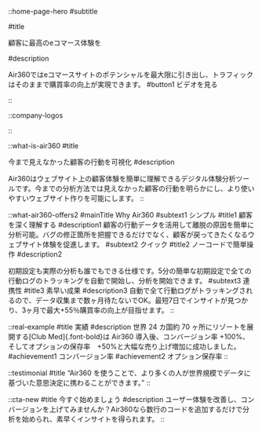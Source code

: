 ::home-page-hero
#subtitle
<!-- スマート、直感的 & 連携性 -->

#title
<!-- ユーザーに最高のeコマース体験を -->
<!-- 最高のeコマース体験を皆に -->
顧客に最高のeコマース体験を

#description
<!-- 最適なユーザー体験を提供することで、あなたのeコマースサイトのポテンシャルを最大限に引き出し、収益を増加させます。 -->
<!-- Air360では顧客体験を向上するヒントを瞬時に見つけられます。最適な顧客体験を提供することで、eコマースサイトのポテンシャルを最大限に引き出し、トラフィックはそのままで購買率の向上が実現できます。 -->
Air360ではeコマースサイトのポテンシャルを最大限に引き出し、トラフィックはそのままで購買率の向上が実現できます。
#button1
ビデオを見る

::

::company-logos

::

::what-is-air360
#title
<!-- 不透明なユーザーの行動を可視化する -->
今まで見えなかった顧客の行動を可視化
#description
<!-- Air360はウェブサイト上の顧客体験を分析するツールです。今までのツールや分析方法ではわからなかったユーザーの行動を明らかにし、ユーザーフレンドリーなウェブサイトの作成をサポートします。 -->
<!-- なぜ購入しなかったの？なぜ離脱してしまったの？今の分析方法で答えは見つかりますか？ -->
Air360はウェブサイト上の顧客体験を簡単に理解できるデジタル体験分析ツールです。今までの分析方法では見えなかった顧客の行動を明らかにし、より使いやすいウェブサイト作りを可能にします。
::

::what-air360-offers2
#mainTitle
Why Air360
#subtext1
シンプル
#title1
顧客を深く理解する
#description1
顧客の行動データを活用して離脱の原因を簡単に分析可能。バグの修正箇所を把握できるだけでなく、顧客が戻ってきたくなるウェブサイト体験を促進します。
#subtext2
クイック
#title2
ノーコードで簡単操作
#description2
<!-- エンジニア不要！簡単な設定だけで分析を開始できます。
データ収集まで数ヶ月待たずに、リアルタイムで直ぐインサイトを得られます。 -->
<!-- 自動で全て行動ログがトラッキングされるので、データ収集まで数ヶ月待たないでOK。最短7日でインサイトが見つかり、3ヶ月で最大+55％購買率の向上が目指せます。 -->
初期設定も実際の分析も誰でもできる仕様です。5分の簡単な初期設定で全ての行動ログのトラッキングを自動で開始し、分析を開始できます。
#subtext3
連携性
#title3
素早い成果
#description3
自動で全て行動ログがトラッキングされるので、データ収集まで数ヶ月待たないでOK。最短7日でインサイトが見つかり、3ヶ月で最大+55％購買率の向上が目指せます。
::

::real-example
#title
実績
#description
世界 24 カ国約 70 ヶ所にリゾートを展開する[Club Med]{.font-bold}は Air360 導入後、コンバージョン率 +100%、そしてオプションの保存率　+50%と大幅な売り上げ増加に成功しました。
#achievement1
コンバージョン率
#achievement2
オプション保存率
::

::testimonial
#title
“Air360 を使うことで、より多くの人が世界規模でデータに基づいた意思決定に携わることができます。”
::

<!-- ::cta
#title
UX分析ツールでコンバージョン率を最大化しましょう
:: -->

::cta-new
#title
今すぐ始めましょう
#description
ユーザー体験を改善し、コンバージョンを上げてみませんか？Air360なら数行のコードを追加するだけで分析を始められ、素早くインサイトを得られます。
::
